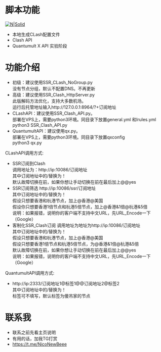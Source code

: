 # 脚本功能

[![N|Solid](https://cldup.com/dTxpPi9lDf.thumb.png)](https://nodesource.com/products/nsolid)



  - 本地生成CLash配置文件
  - Clash API
  - Quantumult X API 实验阶段
 

# 功能介绍

  - 初级：建议使用SSR_CLash_NoGroup.py <br/>
    没有节点分组，默认不配置DNS。不再更新
  - 高级：建议使用SSR_Clash_HttpServer.py  <br/>
    此版解码方法优化，支持大多数机场。 <br/>
    运行后托管地址输入http://127.0.0.1:8964/?+订阅地址
  - CLashAPI：建议使用SSR_Clash_API.py。 <br/>
   部署在VPS上，需要python3环境。同目录下放置general.yml 和lrules.yml <br/>
    python3 SSR_Clash_API.py <br/>
  - QuantumultAPI：建议使用qx.py。 <br/>
   部署在VPS上，需要python3环境。同目录下放置qxconfig<br/>
   python3 qx.py <br/>

   CLashAPI调用方式:
  - SSR订阅到Clash <br/>
   调用地址为：http://ip:10086/订阅地址  <br/>
   其中订阅地址中的/替换为！ <br/>
   默认故障切换在前，如果你想让手动切换在前在最后加上@@yes
  - SSR订阅筛选
   http://ip:10086/ssr/订阅地址   <br/>
   其中订阅地址中的/替换为！ <br/>
   假设只想要香港和杭港节点，加上@香港@美国 <br/>
   假设你只想要香港1倍节点和杭港5倍节点，加上@香港&1倍@杭港&5倍 <br/>
   说明：如果报错，说明你的客户端不支持中文URL，先URL_Encode一下（Google） 
  - 客制化SSR_Clash订阅
   调用地址为地址为http://ip:10086/订阅地址 <br/>
   其中订阅地址中的/替换为！  <br/>
   假设只想要香港和杭港节点，加上@香港@美国 <br/>
   假设只想要香港1倍节点和杭港5倍节点，为@香港&1倍@杭港&5倍 <br/>
   默认故障切换在前，如果你想让手动切换在前在最后加上@@yes <br/>
   说明：如果报错，说明你的客户端不支持中文URL，先URL_Encode一下（Google）
   
   QuantumultAPI调用方式:
   - http://ip:2333/订阅地址1@标签1@@订阅地址2@标签2 <br/>
    其中订阅地址中的/替换为！ <br/>
    标签可不填写，默认标签为傻吊家的节点

# 联系我
   - 联系之前先看主页说明
   - 有用的话，加我TG打赏
   - https://t.me/NicoNewBeee


[//]: # (These are reference links used in the body of this note and get stripped out when the markdown processor does its job. There is no need to format nicely because it shouldn't be seen. Thanks SO - http://stackoverflow.com/questions/4823468/store-comments-in-markdown-syntax)


   [dill]: <https://github.com/joemccann/dillinger>
   [git-repo-url]: <https://github.com/joemccann/dillinger.git>
   [john gruber]: <http://daringfireball.net>
   [df1]: <http://daringfireball.net/projects/markdown/>
   [markdown-it]: <https://github.com/markdown-it/markdown-it>
   [Ace Editor]: <http://ace.ajax.org>
   [node.js]: <http://nodejs.org>
   [Twitter Bootstrap]: <http://twitter.github.com/bootstrap/>
   [jQuery]: <http://jquery.com>
   [@tjholowaychuk]: <http://twitter.com/tjholowaychuk>
   [express]: <http://expressjs.com>
   [AngularJS]: <http://angularjs.org>
   [Gulp]: <http://gulpjs.com>

   [PlDb]: <https://github.com/joemccann/dillinger/tree/master/plugins/dropbox/README.md>
   [PlGh]: <https://github.com/joemccann/dillinger/tree/master/plugins/github/README.md>
   [PlGd]: <https://github.com/joemccann/dillinger/tree/master/plugins/googledrive/README.md>
   [PlOd]: <https://github.com/joemccann/dillinger/tree/master/plugins/onedrive/README.md>
   [PlMe]: <https://github.com/joemccann/dillinger/tree/master/plugins/medium/README.md>
   [PlGa]: <https://github.com/RahulHP/dillinger/blob/master/plugins/googleanalytics/README.md>

